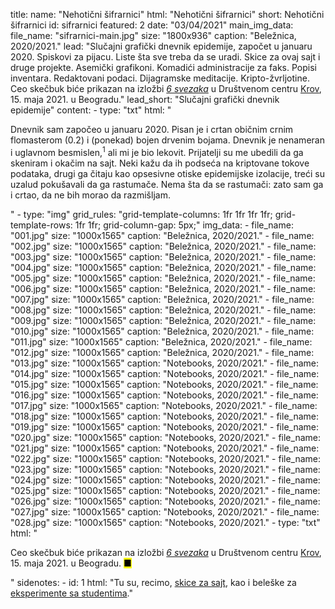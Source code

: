 title: 
    name: "Nehotični šifrarnici"
    html: "Nehotični šifrarnici"
    short: Nehotični šifrarnici
id: sifrarnici
featured: 2
date: "03/04/2021"
main_img_data:
    file_name: "sifrarnici-main.jpg"
    size: "1800x936"
    caption: "Beležnica, 2020/2021."
lead: "Slučajni grafički dnevnik epidemije, započet u januaru 2020. Spiskovi za pijacu. Liste šta sve treba da se uradi. Skice za ovaj sajt i druge projekte. Asemički grafikoni. Komadići administracije za faks. Popisi inventara. Redaktovani podaci. Dijagramske meditacije. Kripto-žvrljotine. Ceo skečbuk biće prikazan na izložbi <em><a href='https://www.facebook.com/events/973479983395720' target='_blank'>6 svezaka</a></em> u Društvenom centru <a href='https://www.facebook.com/sc.krov/' target='_blank'>Krov</a>, 15. maja 2021. u Beogradu."
lead_short: "Slučajni grafički dnevnik epidemije"
content:
    - type: "txt"
      html: "<p>Dnevnik sam započeo u januaru 2020. Pisan je i crtan običnim crnim flomasterom (0.2) i (ponekad) bojen drvenim bojama. Dnevnik je nenameran i uglavnom besmislen,<sup id='s1'>1</sup> ali mi je bio lekovit. Prijatelji su me ubedili da ga skeniram i okačim na sajt. Neki kažu da ih podseća na kriptovane tokove podataka, drugi ga čitaju kao opsesivne otiske epidemijske izolacije, treći su uzalud pokušavali da ga rastumače. Nema šta da se rastumači: zato sam ga i crtao, da ne bih morao da razmišljam.</p>"
    - type: "img"
      grid_rules: "grid-template-columns: 1fr 1fr 1fr 1fr; grid-template-rows: 1fr 1fr; grid-column-gap: 5px;"
      img_data:
        - file_name: "001.jpg"
          size: "1000x1565"
          caption: "Beležnica, 2020/2021."
        - file_name: "002.jpg"
          size: "1000x1565"
          caption: "Beležnica, 2020/2021."
        - file_name: "003.jpg"
          size: "1000x1565"
          caption: "Beležnica, 2020/2021."
        - file_name: "004.jpg"
          size: "1000x1565"
          caption: "Beležnica, 2020/2021."
        - file_name: "005.jpg"
          size: "1000x1565"
          caption: "Beležnica, 2020/2021."
        - file_name: "006.jpg"
          size: "1000x1565"
          caption: "Beležnica, 2020/2021."
        - file_name: "007.jpg"
          size: "1000x1565"
          caption: "Beležnica, 2020/2021."
        - file_name: "008.jpg"
          size: "1000x1565"
          caption: "Beležnica, 2020/2021."
        - file_name: "009.jpg"
          size: "1000x1565"
          caption: "Beležnica, 2020/2021."
        - file_name: "010.jpg"
          size: "1000x1565"
          caption: "Beležnica, 2020/2021."
        - file_name: "011.jpg"
          size: "1000x1565"
          caption: "Beležnica, 2020/2021."
        - file_name: "012.jpg"
          size: "1000x1565"
          caption: "Beležnica, 2020/2021."
        - file_name: "013.jpg"
          size: "1000x1565"
          caption: "Notebooks, 2020/2021."
        - file_name: "014.jpg"
          size: "1000x1565"
          caption: "Notebooks, 2020/2021."
        - file_name: "015.jpg"
          size: "1000x1565"
          caption: "Notebooks, 2020/2021."
        - file_name: "016.jpg"
          size: "1000x1565"
          caption: "Notebooks, 2020/2021."
        - file_name: "017.jpg"
          size: "1000x1565"
          caption: "Notebooks, 2020/2021."
        - file_name: "018.jpg"
          size: "1000x1565"
          caption: "Notebooks, 2020/2021."
        - file_name: "019.jpg"
          size: "1000x1565"
          caption: "Notebooks, 2020/2021."
        - file_name: "020.jpg"
          size: "1000x1565"
          caption: "Notebooks, 2020/2021."
        - file_name: "021.jpg"
          size: "1000x1565"
          caption: "Notebooks, 2020/2021."
        - file_name: "022.jpg"
          size: "1000x1565"
          caption: "Notebooks, 2020/2021."
        - file_name: "023.jpg"
          size: "1000x1565"
          caption: "Notebooks, 2020/2021."
        - file_name: "024.jpg"
          size: "1000x1565"
          caption: "Notebooks, 2020/2021."
        - file_name: "025.jpg"
          size: "1000x1565"
          caption: "Notebooks, 2020/2021."
        - file_name: "026.jpg"
          size: "1000x1565"
          caption: "Notebooks, 2020/2021."
        - file_name: "027.jpg"
          size: "1000x1565"
          caption: "Notebooks, 2020/2021."
        - file_name: "028.jpg"
          size: "1000x1565"
          caption: "Notebooks, 2020/2021."
    - type: "txt"
      html: "<p>Ceo skečbuk biće prikazan na izložbi <em><a href='https://www.facebook.com/events/973479983395720' target='_blank'>6 svezaka</a></em> u Društvenom centru <a href='https://www.facebook.com/sc.krov/' target='_blank'>Krov</a>, 15. maja 2021. u Beogradu. <mark>&#9632;</mark></p>"
sidenotes:
    - id: 1
      html: "Tu su, recimo, <a href='/rad/sveska/this/' target='_blank'>skice za sajt</a>, kao i beleške za <a href='/rad/projekti/2020mutations/' target='_blank'>eksperimente sa studentima</a>."